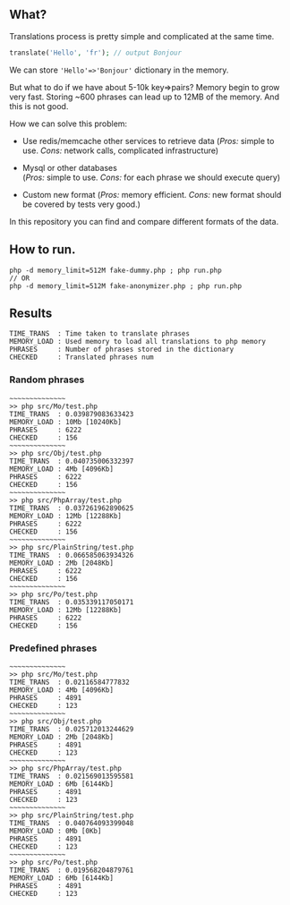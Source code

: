 ## What?
Translations process is pretty simple and complicated at the same time.
```php
translate('Hello', 'fr'); // output Bonjour
```
We can store `'Hello'=>'Bonjour'` dictionary in the memory.

But what to do if we have about 5-10k key=>pairs? Memory begin to grow very fast.
Storing ~600 phrases can lead up to 12MB of the memory. And this is not good.

How we can solve this problem:
- Use redis/memcache other services to retrieve data
(*Pros:* simple to use. *Cons:* network calls, complicated infrastructure)

- Mysql or other databases  
(*Pros:* simple to use. *Cons:* for each phrase we should execute query)

- Custom new format
(*Pros:* memory efficient. *Cons:* new format should be covered by tests very good.)
 
In this repository you can find and compare different formats of the data. 
  
## How to run.
```shell script
php -d memory_limit=512M fake-dummy.php ; php run.php
// OR 
php -d memory_limit=512M fake-anonymizer.php ; php run.php
```


## Results
```shell script
TIME_TRANS  : Time taken to translate phrases
MEMORY_LOAD : Used memory to load all translations to php memory
PHRASES     : Number of phrases stored in the dictionary
CHECKED     : Translated phrases num
```
### Random phrases
```
~~~~~~~~~~~~~~
>> php src/Mo/test.php
TIME_TRANS  : 0.039879083633423
MEMORY_LOAD : 10Mb [10240Kb]
PHRASES     : 6222
CHECKED     : 156
~~~~~~~~~~~~~~
>> php src/Obj/test.php
TIME_TRANS  : 0.040735006332397
MEMORY_LOAD : 4Mb [4096Kb]
PHRASES     : 6222
CHECKED     : 156
~~~~~~~~~~~~~~
>> php src/PhpArray/test.php
TIME_TRANS  : 0.037261962890625
MEMORY_LOAD : 12Mb [12288Kb]
PHRASES     : 6222
CHECKED     : 156
~~~~~~~~~~~~~~
>> php src/PlainString/test.php
TIME_TRANS  : 0.066585063934326
MEMORY_LOAD : 2Mb [2048Kb]
PHRASES     : 6222
CHECKED     : 156
~~~~~~~~~~~~~~
>> php src/Po/test.php
TIME_TRANS  : 0.035339117050171
MEMORY_LOAD : 12Mb [12288Kb]
PHRASES     : 6222
CHECKED     : 156
```
### Predefined phrases
```
~~~~~~~~~~~~~~
>> php src/Mo/test.php
TIME_TRANS  : 0.02116584777832
MEMORY_LOAD : 4Mb [4096Kb]
PHRASES     : 4891
CHECKED     : 123
~~~~~~~~~~~~~~
>> php src/Obj/test.php
TIME_TRANS  : 0.025712013244629
MEMORY_LOAD : 2Mb [2048Kb]
PHRASES     : 4891
CHECKED     : 123
~~~~~~~~~~~~~~
>> php src/PhpArray/test.php
TIME_TRANS  : 0.021569013595581
MEMORY_LOAD : 6Mb [6144Kb]
PHRASES     : 4891
CHECKED     : 123
~~~~~~~~~~~~~~
>> php src/PlainString/test.php
TIME_TRANS  : 0.040764093399048
MEMORY_LOAD : 0Mb [0Kb]
PHRASES     : 4891
CHECKED     : 123
~~~~~~~~~~~~~~
>> php src/Po/test.php
TIME_TRANS  : 0.019568204879761
MEMORY_LOAD : 6Mb [6144Kb]
PHRASES     : 4891
CHECKED     : 123
```
